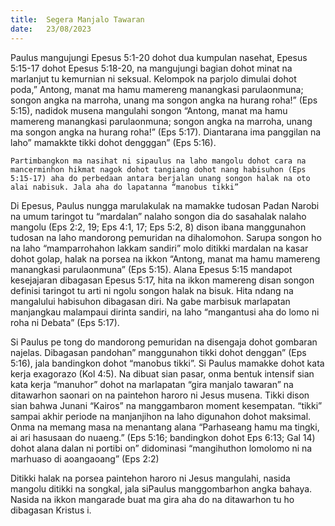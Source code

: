 ```yaml
---
title:  Segera Manjalo Tawaran
date:   23/08/2023
---
```


Paulus mangujungi Epesus 5:1-20 dohot dua kumpulan nasehat, Epesus 5:15-17 dohot Epesus 5:18-20, na mangujungi bagian dohot minat na marlanjut tu kemurnian ni seksual. Kelompok na parjolo dimulai dohot poda,” Antong, manat ma hamu mamereng manangkasi parulaonmuna; songon angka na marroha, unang ma songon angka na hurang roha!” (Eps 5:15), nadidok musena mangulahi songon “Antong, manat ma hamu mamereng manangkasi parulaonmuna; songon angka na marroha, unang ma songon angka na hurang roha!” (Eps 5:17). Diantarana ima panggilan na laho” mamakkte tikki dohot dengggan” (Eps 5:16).

`Partimbangkon ma nasihat ni sipaulus na laho mangolu dohot cara na mancerminhon hikmat nagok dohot tangiang dohot nang habisuhon (Eps 5:15-17) aha do perbedaan antara berjalan unang songon halak na oto alai nabisuk. Jala aha do lapatanna “manobus tikki”`

Di Epesus, Paulus nungga marulakulak na mamakke tudosan Padan Narobi na umum taringot tu “mardalan” nalaho songon dia do sasahalak nalaho mangolu (Eps 2:2, 19; Eps 4:1, 17; Eps 5:2, 8) dison ibana manggunahon tudosan na laho mandorong pemuridan na dihalomohon. Sarupa songon ho na laho “mamparrohahon lakkam sandiri” molo ditikki mardalan na kasar dohot golap, halak na porsea na ikkon “Antong, manat ma hamu mamereng manangkasi parulaonmuna” (Eps 5:15). Alana Epesus 5:15 mandapot kesejajaran dibagasan Epesus 5:17, hita na ikkon mamereng disan songon definisi taringot tu arti ni ngolu songon halak na bisuk. Hita ndang na mangalului habisuhon dibagasan diri. Na gabe marbisuk marlapatan manjangkau malampaui dirinta sandiri, na laho “mangantusi aha do lomo ni roha ni Debata” (Eps 5:17).

Si Paulus pe tong do mandorong pemuridan na disengaja dohot gombaran najelas. Dibagasan pandohan” manggunahon tikki dohot denggan” (Eps 5:16), jala bandingkon dohot “manobus tikki”. Si Paulus mamakke dohot kata kerja exagorazo (Kol 4:5). Na dibuat sian pasar, onma bentuk intensif sian kata kerja “manuhor” dohot na marlapatan “gira manjalo tawaran” na ditawarhon saonari on na paintehon haroro ni Jesus musena. Tikki dison sian bahwa Junani “Kairos” na manggambaron moment kesempatan. “tikki” sampai akhir periode na manjanjihon na laho digunahon dohot maksimal. Onma na memang masa na menantang alana “Parhaseang hamu ma tingki, ai ari hasusaan do nuaeng.” (Eps 5:16; bandingkon dohot Eps 6:13; Gal 14) dohot alana dalan ni portibi on” didominasi “mangihuthon lomolomo ni na marhuaso di aoangaoang” (Eps 2:2)

Ditikki halak na porsea paintehon haroro ni Jesus mangulahi, nasida mangolu ditikki na songkal, jala siPaulus manggombarhon angka bahaya. Nasida na ikkon mangarade buat ma gira aha do na ditawarhon tu ho dibagasan Kristus i.